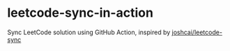 # leetcode-sync-in-action

Sync LeetCode solution using GitHub Action, inspired by [joshcai/leetcode-sync](https://github.com/joshcai/leetcode-sync)


